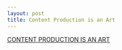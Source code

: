 ```yaml
---
layout: post
title: Content Production is an Art
---
```


[CONTENT PRODUCTION IS AN ART](https://notes.bikashkampo.com/content-production-is-a-talent/)